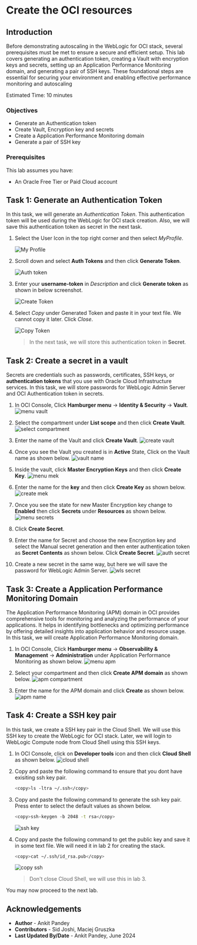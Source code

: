 # Create the OCI resources

## Introduction
Before demonstrating autoscaling in the WebLogic for OCI stack, several prerequisites must be met to ensure a secure and efficient setup. This lab covers generating an authentication token, creating a Vault with encryption keys and secrets, setting up an Application Performance Monitoring domain, and generating a pair of SSH keys. These foundational steps are essential for securing your environment and enabling effective performance monitoring and autoscaling

Estimated Time: 10 minutes

### Objectives
* Generate an Authentication token
* Create Vault, Encryption key and secrets
* Create a Application Performance Monitoring domain
* Generate a pair of SSH key


### Prerequisites
This lab assumes you have:
- An Oracle Free Tier or Paid Cloud account

## Task 1: Generate an Authentication Token 

In this task, we will generate an *Authentication Token*. This authentication token will be used during the WebLogic for OCI stack creation. Also, we will save this authentication token as secret in the next task.

1. Select the User Icon in the top right corner and then select *MyProfile*.

    ![My Profile](images/my-profile.png)

2. Scroll down and select **Auth Tokens** and then click **Generate Token**.

    ![Auth token](images/auth-token.png)

3. Enter your **username-token** in *Description* and click **Generate token** as shown in below screenshot.

    ![Create Token](images/create-token.png)

4. Select *Copy* under Generated Token and paste it in your text file. We cannot copy it later. Click *Close*.

    ![Copy Token](images/copy-token.png)
    > In the next task, we will store this authentication token in **Secret**.

## Task 2: Create a secret in a vault 

Secrets are credentials such as passwords, certificates, SSH keys, or **authentication tokens** that you use with Oracle Cloud Infrastructure services. In this task, we will store passwords for WebLogic Admin Server and OCI Authentication token in secrets.

1. In OCI Console, Click **Hamburger menu** -> **Identity & Security** -> **Vault**.
    ![menu vault](images/menu-vault.png)

2. Select the compartment under **List scope** and then click **Create Vault**.
    ![select compartment](images/select-compartment.png)

3. Enter the name of the Vault and click **Create Vault**.
    ![create vault](images/create-vault.png)

4. Once you see the Vault you created is in **Active** State, Click on the Vault name as shown below.
    ![vault name](images/vault-name.png)

5. Inside the vault, click **Master Encryption Keys** and then click **Create Key**.
    ![menu mek](images/menu-mek.png)

6. Enter the name for the **key** and then click **Create Key** as shown below.
    ![create mek](images/create-mek.png)

7. Once you see the state for new Master Encryption key change to **Enabled** then click **Secrets** under **Resources** as shown below.
    ![menu secrets](images/menu-secret.png)

8. Click **Create Secret**.

9. Enter the name for Secret and choose the new Encryption key and select the Manual secret generation and then enter authentication token as **Secret Contents** as shown below. Click **Create Secret**.
    ![auth secret](images/auth-secret.png)

10. Create a new secret in the same way, but here we will save the password for WebLogic Admin Server.
    ![wls secret](images/wls-secret.png)

## Task 3: Create a Application Performance Monitoring Domain

The Application Performance Monitoring (APM) domain in OCI provides comprehensive tools for monitoring and analyzing the performance of your applications. It helps in identifying bottlenecks and optimizing performance by offering detailed insights into application behavior and resource usage. In this task, we will create Application Performance Monitoring domain.

1. In OCI Console, Click **Hamburger menu** -> **Observability & Management** -> **Administration** under Application Performance Monitoring as shown below.
    ![menu apm](images/menu-apm.png)

2. Select your compartment and then click **Create APM domain** as shown below.
    ![apm compartment](images/apm-compartment.png)

3. Enter the name for the APM domain and click **Create** as shown below.
    ![apm name](images/apm-name.png)

## Task 4: Create a SSH key pair 

In this task, we create a SSH key pair in the Cloud Shell. We will use this SSH key to create the WebLogic for OCI stack. Later, we will login to WebLogic Compute node from Cloud Shell using this SSH keys.

1. In OCI Console, click on **Developer tools** icon and then click **Cloud Shell** as shown below.
    ![cloud shell](images/cloudshell-menu.png)

2. Copy and paste the following command to ensure that you dont have exisiting ssh key pair.    
    ```bash
    <copy>ls -ltra ~/.ssh</copy>
    ```
3. Copy and paste the following command to generate the ssh key pair. Press enter to select the default values as shown below.
    ```bash
    <copy>ssh-keygen -b 2048 -t rsa</copy>
    ```
    ![ssh key](images/generate-ssh.png)

4. Copy and paste the following command to get the public key and save it in some text file. We will need it in lab 2 for creating the stack.
    ```bash
    <copy>cat ~/.ssh/id_rsa.pub</copy>
    ```
     ![copy ssh](images/copy-ssh.png)
     > Don't close Cloud Shell, we will use this in lab 3. 

You may now proceed to the next lab.

## Acknowledgements
* **Author** -  Ankit Pandey
* **Contributors** - Sid Joshi, Maciej Gruszka
* **Last Updated By/Date** - Ankit Pandey, June 2024
